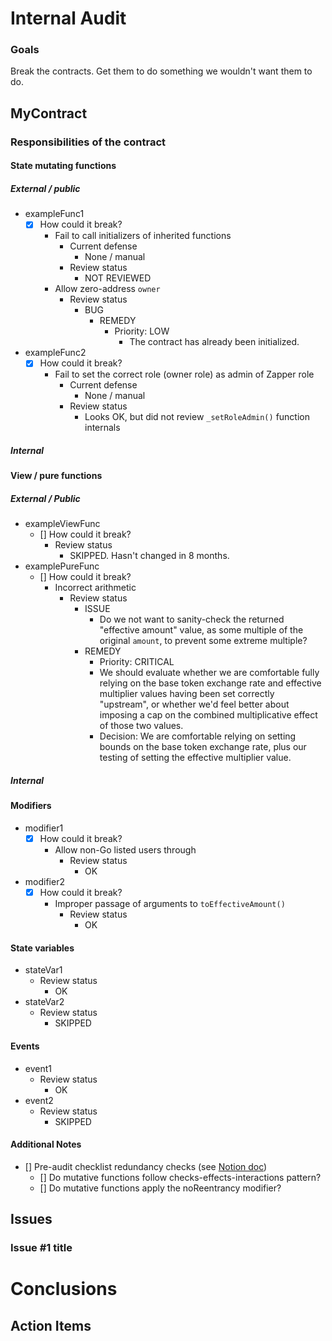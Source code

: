 # Internal Audit

<!-- Follow this template as a loose guide for double checking functions -->
<!-- Try not to limit investigation to just functions in isolation -->
<!-- Opt for using unit tests as living documentation & reproducible examples of potential bugs or exploits. -->

### Goals

Break the contracts. Get them to do something we wouldn't want them to do.

<!-- Add any specific areas of concern for the audit -->
<!-- Add any time or resource constraints for the scope of the audit -->

## MyContract <!-- Replace with your contract name -->

### Responsibilities of the contract

<!-- Add high level descriptions of the responsibilities of the contract -->

#### State mutating functions

<!-- Add reviewed state mutating functions here, along with steps taken to verify expected behavior  -->

##### External / public

- exampleFunc1
  - [x] How could it break?
    - Fail to call initializers of inherited functions
      - Current defense
        - None / manual
      - Review status
        - NOT REVIEWED
    - Allow zero-address `owner`
      - Review status
        - BUG
          - REMEDY
            - Priority: LOW
              - The contract has already been initialized.
- exampleFunc2
  - [x] How could it break?
    - Fail to set the correct role (owner role) as admin of Zapper role
      - Current defense
        - None / manual
      - Review status
        - Looks OK, but did not review `_setRoleAdmin()` function internals

##### Internal

#### View / pure functions

##### External / Public

<!-- Add reviewed external/public view/pure functions here, along with steps taken to verify expected behavior  -->

- exampleViewFunc
  - [] How could it break?
    - Review status
      - SKIPPED. Hasn't changed in 8 months.
- examplePureFunc
  - [] How could it break?
    - Incorrect arithmetic
      - Review status
        - ISSUE
          - Do we not want to sanity-check the returned "effective amount" value, as some multiple of the original `amount`, to prevent some extreme multiple?
        - REMEDY
          - Priority: CRITICAL
          - We should evaluate whether we are comfortable fully relying on the base token exchange rate and effective multiplier values having been set correctly "upstream", or whether we'd feel better about imposing a cap on the combined multiplicative effect of those two values.
          - Decision: We are comfortable relying on setting bounds on the base token exchange rate, plus our testing of setting the effective multiplier value.

##### Internal

<!-- Add reviewed external/public view/pure functions here, along with steps taken to verify expected behavior  -->

#### Modifiers

<!-- Review modifiers to ensure they fulfill expected guarantees -->

- modifier1
  - [x] How could it break?
    - Allow non-Go listed users through
      - Review status
        - OK
- modifier2
  - [x] How could it break?
    - Improper passage of arguments to `toEffectiveAmount()`
      - Review status
        - OK

#### State variables

<!-- Review state variables to ensure that contract security is upheld while state variables hold any possible value.  -->

- stateVar1
  - Review status
    - OK
- stateVar2
  - Review status
    - SKIPPED

#### Events

<!-- Review event information to ensure accuracy  -->

- event1
  - Review status
    - OK
- event2
  - Review status
    - SKIPPED

#### Additional Notes

- [] Pre-audit checklist redundancy checks (see [Notion doc](https://www.notion.so/goldfinchfinance/Pre-audit-checklist-be502a1333ce49af835856a98ea02642))
  - [] Do mutative functions follow checks-effects-interactions pattern?
  - [] Do mutative functions apply the noReentrancy modifier?
    <!-- See pre-audit checklist -->
    <!-- Include any additional notes that don't fit into above categories -->

<!-- Copy MyContract1 template for any additional contracts under audit. -->
<!-- ## MyContract2  Replace with another contract name -->

## Issues

<!-- Add any general issues or points of concern which did not fit into any one contract/function. -->

### Issue #1 title <!-- Replace with your issue title name -->

<!--  Add description of issue -->

# Conclusions

<!--  Self-explanatory - add audit conclusions here -->

## Action Items

<!--  Self-explanatory - add audit action items here -->
